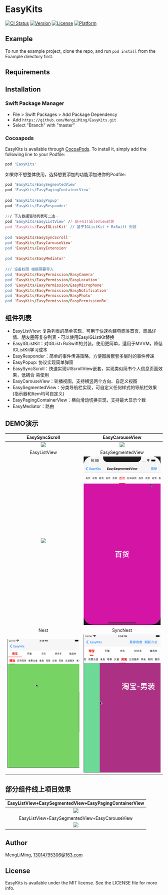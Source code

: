 # EasyKits

[![CI Status](https://img.shields.io/travis/MengLiMing/EasyKits.svg?style=flat)](https://travis-ci.org/MengLiMing/EasyKits)
[![Version](https://img.shields.io/cocoapods/v/EasyKits.svg?style=flat)](https://cocoapods.org/pods/EasyKits)
[![License](https://img.shields.io/cocoapods/l/EasyKits.svg?style=flat)](https://cocoapods.org/pods/EasyKits)
[![Platform](https://img.shields.io/cocoapods/p/EasyKits.svg?style=flat)](https://cocoapods.org/pods/EasyKits)

## Example

To run the example project, clone the repo, and run `pod install` from the Example directory first.

## Requirements

## Installation

### Swift Package Manager
- File > Swift Packages > Add Package Dependency
- Add `https://github.com/MengLiMing/EasyKits.git`
- Select "Branch" with "master"

### Cocoapods
EasyKits is available through [CocoaPods](https://cocoapods.org). To install
it, simply add the following line to your Podfile:
```ruby
pod 'EasyKits'
```

如果你不想整体使用，选择想要添加的功能添加进你的Podfile:
```ruby
pod 'EasyKits/EasySegmentedView'
pod 'EasyKits/EasyPagingContainerView'

pod 'EasyKits/EasyPopup'
pod 'EasyKits/EasyResponder'

/// 下方数据驱动列表可二选一
pod 'EasyKits/EasyListView' // 基于UITableView封装
pod 'EasyKits/EasyIGListKit' // 基于IGListKit + RxSwift 封装

pod 'EasyKits/EasySyncScroll'
pod 'EasyKits/EasyCarouseView'
pod 'EasyKits/EasyExtension'

pod 'EasyKits/EasyMediator'

/// 设备权限 根据需要导入
pod 'EasyKits/EasyPermission/EasyCamera'
pod 'EasyKits/EasyPermission/EasyLocation'
pod 'EasyKits/EasyPermission/EasyMicrophone'
pod 'EasyKits/EasyPermission/EasyNotification'
pod 'EasyKits/EasyPermission/EasyPhoto'
pod 'EasyKits/EasyPermission/EasyPermissionRx'

```

## 组件列表
- EasyListView: 复杂列表的简单实现，可用于快速构建电商类首页、商品详情、朋友圈等复杂列表 - 可以使用EasyIGListKit替换
- EasyIGListKit：对IGList+RxSwift的封装，使用更简单，适用于MVVM，降低IGListKit学习成本
- EasyResponder：简单的事件传递策略，方便图层嵌套多层时的事件传递
- EasyPopup: 协议实现简单弹窗
- EasySyncScroll：快速实现UIScrollView嵌套，实现类似简书个人信息页面效果，低耦合 易使用
- EasyCarouseView：轮播视图，支持横竖两个方向、自定义视图
- EasySegmentedView：分类导航栏实现，可自定义任何样式的导航栏效果(指示器和Item均可自定义)
- EasyPagingContainerView：横向滑动切换实现，支持最大显示个数
- EasyMediator：路由


## DEMO演示
|EasySyncScroll|EasyCarouseView|
|:---:|:---:|
|![](https://raw.githubusercontent.com/MengLiMing/EasyKits/master/demo_gif/syncScroll.gif)|![](https://raw.githubusercontent.com/MengLiMing/EasyKits/master/demo_gif/carouseView.gif)|
|EasyListView|EasySegmentedView|
|![](https://raw.githubusercontent.com/MengLiMing/EasyKits/master/demo_gif/easylistview.gif)|![](https://raw.githubusercontent.com/MengLiMing/EasyKits/master/demo_gif/easysegmentview.gif)|
|Nest|SyncNest|
|![](https://raw.githubusercontent.com/MengLiMing/EasyKits/master/demo_gif/nestScroll.gif)|![](https://raw.githubusercontent.com/MengLiMing/EasyKits/master/demo_gif/nestSyncScroll.gif)|

## 部分组件线上项目效果
|EasyListView+EasySegmentedView+EasyPagingContainerView|
|:---:|
|![](https://raw.githubusercontent.com/MengLiMing/EasyKits/master/demo_gif/app_1.gif)|
|EasyListView+EasySegmentedView+EasyCarouseView|
|![](https://raw.githubusercontent.com/MengLiMing/EasyKits/master/demo_gif/app_2.gif)|

## Author

MengLiMing, 13014795306@163.com

## License

EasyKits is available under the MIT license. See the LICENSE file for more info.
